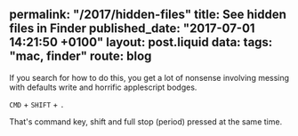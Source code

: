 permalink: "/2017/hidden-files"
title: See hidden files in Finder
published_date: "2017-07-01 14:21:50 +0100"
layout: post.liquid
data:
  tags: "mac, finder"
  route: blog
---
If you search for how to do this, you get a lot of nonsense involving messing with defaults write and horrific applescript bodges.

`CMD` + `SHIFT` + `.`

That's command key, shift and full stop (period) pressed at the same time.
